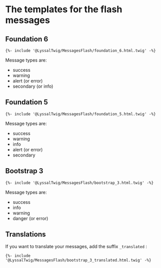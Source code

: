 # The templates for the flash messages


## Foundation 6

```twig
{%- include '@LyssalTwig/MessagesFlash/foundation_6.html.twig' -%}
```

Message types are:

* success
* warning
* alert (or error)
* secondary (or info)


## Foundation 5

```twig
{%- include '@LyssalTwig/MessagesFlash/foundation_5.html.twig' -%}
```

Message types are:

* success
* warning
* info
* alert (or error)
* secondary


## Bootstrap 3

```twig
{%- include '@LyssalTwig/MessagesFlash/bootstrap_3.html.twig' -%}
```

Message types are:

* success
* info
* warning
* danger (or error)


## Translations

If you want to translate your messages, add the suffix `_translated` :

```twig
{%- include '@LyssalTwig/MessagesFlash/bootstrap_3_translated.html.twig' -%}
```
